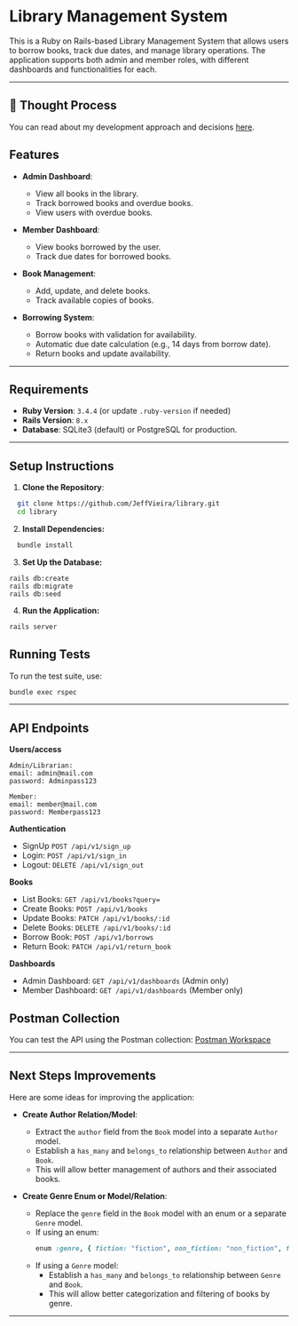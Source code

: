 # Library Management System

This is a Ruby on Rails-based Library Management System that allows users to borrow books, track due dates, and manage library operations. The application supports both admin and member roles, with different dashboards and functionalities for each.

---

## 📄 Thought Process

You can read about my development approach and decisions [here](./THOUGHT_PROCESS.md).

## Features

- **Admin Dashboard**:
  - View all books in the library.
  - Track borrowed books and overdue books.
  - View users with overdue books.

- **Member Dashboard**:
  - View books borrowed by the user.
  - Track due dates for borrowed books.

- **Book Management**:
  - Add, update, and delete books.
  - Track available copies of books.

- **Borrowing System**:
  - Borrow books with validation for availability.
  - Automatic due date calculation (e.g., 14 days from borrow date).
  - Return books and update availability.

---

## Requirements

- **Ruby Version**: `3.4.4` (or update `.ruby-version` if needed)
- **Rails Version**: `8.x`
- **Database**: SQLite3 (default) or PostgreSQL for production.

---

## Setup Instructions

1. **Clone the Repository**:
```bash
  git clone https://github.com/JeffVieira/library.git
  cd library
```

2. **Install Dependencies:**
```bash
  bundle install
```

3. **Set Up the Database:**
```
rails db:create
rails db:migrate
rails db:seed
```

4. **Run the Application:**
```bash
rails server
```

## Running Tests

To run the test suite, use:
```bash
bundle exec rspec
```

---

## API Endpoints

**Users/access**
```
Admin/Librarian:
email: admin@mail.com
password: Adminpass123

Member:
email: member@mail.com
password: Memberpass123
```

**Authentication**
  - SignUp `POST /api/v1/sign_up`
  - Login: `POST /api/v1/sign_in`
  - Logout: `DELETE /api/v1/sign_out`

**Books**
  - List Books: `GET /api/v1/books?query=`
  - Create Books: `POST /api/v1/books`
  - Update Books: `PATCH /api/v1/books/:id`
  - Delete Books: `DELETE /api/v1/books/:id`
  - Borrow Book: `POST /api/v1/borrows`
  - Return Book: `PATCH /api/v1/return_book`

**Dashboards**
  - Admin Dashboard: `GET /api/v1/dashboards` (Admin only)
  - Member Dashboard: `GET /api/v1/dashboards` (Member only)

## Postman Collection

You can test the API using the Postman collection:
[Postman Workspace](https://app.getpostman.com/join-team?invite_code=77b2e89aa65717344362b76bb01184b62de3f1a5fc10042936dee565ea59ed6d&target_code=cb48665bc2ab8eded69f310d259fca24)

---

## Next Steps Improvements

Here are some ideas for improving the application:

- **Create Author Relation/Model**:
  - Extract the `author` field from the `Book` model into a separate `Author` model.
  - Establish a `has_many` and `belongs_to` relationship between `Author` and `Book`.
  - This will allow better management of authors and their associated books.

- **Create Genre Enum or Model/Relation**:
  - Replace the `genre` field in the `Book` model with an enum or a separate `Genre` model.
  - If using an enum:
    ```ruby
    enum :genre, { fiction: "fiction", non_fiction: "non_fiction", fantasy: "fantasy", mystery: "mystery" }, suffix: true
    ```
  - If using a `Genre` model:
    - Establish a `has_many` and `belongs_to` relationship between `Genre` and `Book`.
    - This will allow better categorization and filtering of books by genre.

---

